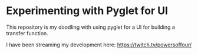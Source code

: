 # Experimenting with Pyglet for UI

This repository is my doodling with using pyglet for a UI for building a transfer function.

I have been streaming my development here:  https://twitch.tv/powersoffour/
